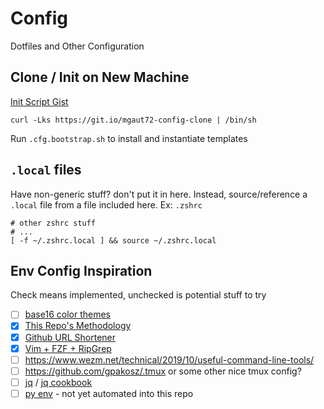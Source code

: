 # Config

Dotfiles and Other Configuration

## Clone / Init on New Machine

[Init Script Gist](https://gist.github.com/mgaut72/c03065e35e57db27bc676bb6d28db0a2)

```
curl -Lks https://git.io/mgaut72-config-clone | /bin/sh
```


Run `.cfg.bootstrap.sh` to install and instantiate templates


## `.local` files
Have non-generic stuff? don't put it in here.  Instead, source/reference a `.local` file from a file included here.
Ex:
`.zshrc`
```
# other zshrc stuff
# ...
[ -f ~/.zshrc.local ] && source ~/.zshrc.local
```

## Env Config Inspiration

Check means implemented, unchecked is potential stuff to try

- [ ] [base16 color themes](http://chriskempson.com/projects/base16/)
- [x] [This Repo's Methodology](https://www.atlassian.com/git/tutorials/dotfiles)
- [x] [Github URL Shortener](https://github.blog/2011-11-10-git-io-github-url-shortener/)
- [x] [Vim + FZF + RipGrep](https://medium.com/@sidneyliebrand/how-fzf-and-ripgrep-improved-my-workflow-61c7ca212861)
- [ ] https://www.wezm.net/technical/2019/10/useful-command-line-tools/
- [ ] https://github.com/gpakosz/.tmux or some other nice tmux config?
- [ ] [jq](https://stedolan.github.io/jq/) / [jq cookbook](https://github.com/stedolan/jq/wiki/Cookbook#list-keys-used-in-any-object-in-a-list)
- [ ] [py env](https://github.com/pyenv/pyenv/) - not yet automated into this repo
